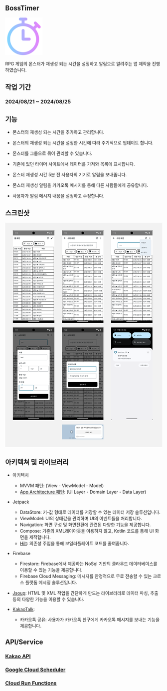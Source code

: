 ## BossTimer
<img src='https://github.com/sghoregooteitehoo03/outsourcing/blob/main/BossTimer/image/icon.png' height="120" />

RPG 게임의 몬스터가 재생성 되는 시간을 설정하고 알림으로 알려주는 앱 제작을 진행하였습니다.

## 작업 기간
### 2024/08/21 ~ 2024/08/25

## 기능
- 몬스터의 재생성 되는 시간을 추가하고 관리합니다.  

- 몬스터의 재생성 되는 시간을 설정한 시간에 따라 주기적으로 업데이트 합니다.

- 몬스터를 그룹으로 묶어 관리할 수 있습니다.

- 기존에 있던 타이머 사이트에서 데이터를 가져와 목록에 표시합니다.

- 몬스터 재생성 시간 5분 전 사용자의 기기로 알림을 보내줍니다.  

- 몬스터 재생성 알림을 카카오톡 메시지를 통해 다른 사람들에게 공유합니다.  

- 사용자가 알림 메시지 내용을 설정하고 수정합니다.  

## 스크린샷
![스크린샷](https://github.com/sghoregooteitehoo03/outsourcing/blob/main/BossTimer/image/screenshot.png)

## 아키텍쳐 및 라이브러리
- 아키텍처
   - MVVM 패턴: (View - ViewModel - Model)
   - [App Architecture 패턴](https://developer.android.com/topic/architecture/intro): (UI Layer - Domain Layer - Data Layer)
     
- Jetpack
  - DataStore: 키-값 형태로 데이터를 저장할 수 있는 데이터 저장 솔루션입니다.
  - ViewModel: UI의 상태값을 관리하며 UI의 이벤트들을 처리합니다.
  - Navigation: 화면 구성 및 화면전환에 관련된 다양한 기능을 제공합니다.
  - Compose: 기존의 XML레이아웃을 이용하지 않고, Kotlin 코드를 통해 UI 화면을 제작합니다.
  - [Hilt](https://dagger.dev/hilt/): 의존성 주입을 통해 보일러플레이트 코드를 줄여줍니다.

- Firebase
  - Firestore: Firebase에서 제공하는 NoSql 기반의 클라우드 데이터베이스를 이용할 수 있는 기능을 제공합니다.
  - Firebase Cloud Messaging: 메시지를 안정적으로 무료 전송할 수 있는 크로스 플랫폼 메시징 솔루션입니다.

- [Jsoup](https://jsoup.org/): HTML 및 XML 작업을 간단하게 만드는 라이브러리로 데이터 파싱, 추출 등의 다양한 기능을 이용할 수 있습니다.

- [KakaoTalk](https://developers.kakao.com/):
   - 카카오톡 공유: 사용자가 카카오톡 친구에게 카카오톡 메시지를 보내는 기능을 제공합니다.

## API/Service
### [Kakao API](https://developers.kakao.com/)
### [Google Cloud Scheduler](https://cloud.google.com/scheduler/docs)
### [Cloud Run Functions](https://cloud.google.com/functions)
